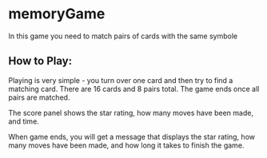 # memoryGame
In this game you need to match pairs of cards with the same symbole

## How to Play:
Playing is very simple - you turn over one card and then try to find a matching card. There are 16 cards and 8 pairs total. The game ends once all pairs are matched.

The score panel shows the star rating, how many moves have been made, and time.

When game ends, you will get a message that displays the star rating, how many moves have been made, and how long it takes to finish the game.